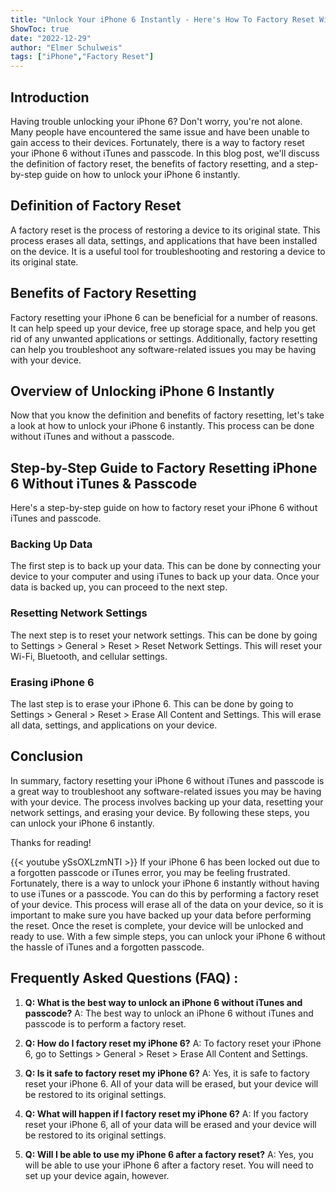 ```yaml
---
title: "Unlock Your iPhone 6 Instantly - Here's How To Factory Reset Without iTunes & Passcode!"
ShowToc: true 
date: "2022-12-29"
author: "Elmer Schulweis" 
tags: ["iPhone","Factory Reset"]
---
```

## Introduction

Having trouble unlocking your iPhone 6? Don't worry, you're not alone. Many people have encountered the same issue and have been unable to gain access to their devices. Fortunately, there is a way to factory reset your iPhone 6 without iTunes and passcode. In this blog post, we'll discuss the definition of factory reset, the benefits of factory resetting, and a step-by-step guide on how to unlock your iPhone 6 instantly. 

## Definition of Factory Reset

A factory reset is the process of restoring a device to its original state. This process erases all data, settings, and applications that have been installed on the device. It is a useful tool for troubleshooting and restoring a device to its original state. 

## Benefits of Factory Resetting

Factory resetting your iPhone 6 can be beneficial for a number of reasons. It can help speed up your device, free up storage space, and help you get rid of any unwanted applications or settings. Additionally, factory resetting can help you troubleshoot any software-related issues you may be having with your device. 

## Overview of Unlocking iPhone 6 Instantly

Now that you know the definition and benefits of factory resetting, let's take a look at how to unlock your iPhone 6 instantly. This process can be done without iTunes and without a passcode. 

## Step-by-Step Guide to Factory Resetting iPhone 6 Without iTunes & Passcode

Here's a step-by-step guide on how to factory reset your iPhone 6 without iTunes and passcode. 

### Backing Up Data

The first step is to back up your data. This can be done by connecting your device to your computer and using iTunes to back up your data. Once your data is backed up, you can proceed to the next step. 

### Resetting Network Settings

The next step is to reset your network settings. This can be done by going to Settings > General > Reset > Reset Network Settings. This will reset your Wi-Fi, Bluetooth, and cellular settings. 

### Erasing iPhone 6

The last step is to erase your iPhone 6. This can be done by going to Settings > General > Reset > Erase All Content and Settings. This will erase all data, settings, and applications on your device. 

## Conclusion

In summary, factory resetting your iPhone 6 without iTunes and passcode is a great way to troubleshoot any software-related issues you may be having with your device. The process involves backing up your data, resetting your network settings, and erasing your device. By following these steps, you can unlock your iPhone 6 instantly. 

Thanks for reading!

{{< youtube ySsOXLzmNTI >}} 
If your iPhone 6 has been locked out due to a forgotten passcode or iTunes error, you may be feeling frustrated. Fortunately, there is a way to unlock your iPhone 6 instantly without having to use iTunes or a passcode. You can do this by performing a factory reset of your device. This process will erase all of the data on your device, so it is important to make sure you have backed up your data before performing the reset. Once the reset is complete, your device will be unlocked and ready to use. With a few simple steps, you can unlock your iPhone 6 without the hassle of iTunes and a forgotten passcode.

## Frequently Asked Questions (FAQ) :
1. **Q: What is the best way to unlock an iPhone 6 without iTunes and passcode?** 
A: The best way to unlock an iPhone 6 without iTunes and passcode is to perform a factory reset.

2. **Q: How do I factory reset my iPhone 6?** 
A: To factory reset your iPhone 6, go to Settings > General > Reset > Erase All Content and Settings.

3. **Q: Is it safe to factory reset my iPhone 6?** 
A: Yes, it is safe to factory reset your iPhone 6. All of your data will be erased, but your device will be restored to its original settings.

4. **Q: What will happen if I factory reset my iPhone 6?** 
A: If you factory reset your iPhone 6, all of your data will be erased and your device will be restored to its original settings.

5. **Q: Will I be able to use my iPhone 6 after a factory reset?** 
A: Yes, you will be able to use your iPhone 6 after a factory reset. You will need to set up your device again, however.


